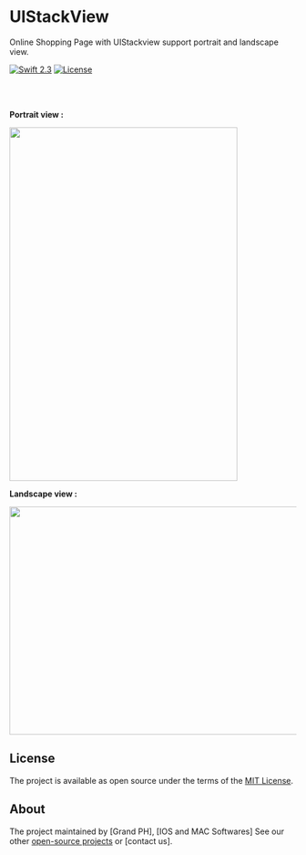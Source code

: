 # UIStackView
 
Online Shopping Page with UIStackview
support portrait and landscape view.

[![Swift 2.3](https://img.shields.io/badge/Swift-3.0-orange.svg?style=flat)](https://swift.org/)
[![License](https://img.shields.io/cocoapods/l/ParallaxView.svg)](https://github.com/PGSSoft/ParallaxView/LICENSE.md)


 <p align="center">


  <br><br>  
  
   <b> Portrait view :  </b> 

  <img src="http://katikids.com/UIStackView1.png" height="620" width="400">
 
 
 <b> Landscape view : </b> 

  <img src="http://katikids.com/UIStackView2.png" height="400" width="620">

 
 </p>


## License

The project is available as open source under the terms of the [MIT License](http://opensource.org/licenses/MIT).

 
## About

The project maintained by [Grand PH], [IOS and MAC Softwares]
See our other [open-source projects](https://github.com/mkihmouda) or [contact us]. 
